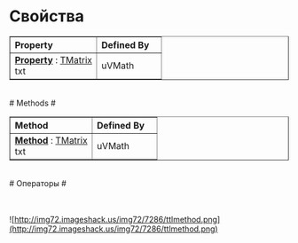 # Свойства #

<table cellpadding='5' width='840px' border='1' cellspacing='0'><th align='left'><b>Property</b></th><th width='100px' align='left'><b>Defined By</b></th>

<tr><td><div><b><a href='TMatrix#Property.md'>Property</a></b> : <a href='TMatrix.md'>TMatrix</a></div>txt<br>
</td><td>uVMath</td></tr>

</table>

<br />
# Methods #

<table cellpadding='5' width='840px' border='1' cellspacing='0'><th align='left'><b>Method</b></th><th width='100px' align='left'><b>Defined By</b></th>

<tr><td><div><b><a href='TMatrix#Method.md'>Method</a></b> : <a href='TMatrix.md'>TMatrix</a></div>txt<br>
</td><td>uVMath</td></tr>

</table>

<br />
# Операторы #


<br /><br />
![http://img72.imageshack.us/img72/7286/ttlmethod.png](http://img72.imageshack.us/img72/7286/ttlmethod.png)